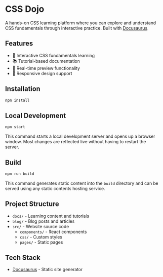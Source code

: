 # CSS Dojo

A hands-on CSS learning platform where you can explore and understand CSS fundamentals through interactive practice. Built with [Docusaurus](https://docusaurus.io/).

## Features

- 🎯 Interactive CSS fundamentals learning
- 📚 Tutorial-based documentation
- 🔄 Real-time preview functionality
- 📱 Responsive design support

## Installation

```bash
npm install
```

## Local Development

```bash
npm start
```

This command starts a local development server and opens up a browser window. Most changes are reflected live without having to restart the server.

## Build

```bash
npm run build
```

This command generates static content into the `build` directory and can be served using any static contents hosting service.

## Project Structure

- `docs/` - Learning content and tutorials
- `blog/` - Blog posts and articles
- `src/` - Website source code
  - `components/` - React components
  - `css/` - Custom styles
  - `pages/` - Static pages

## Tech Stack

- [Docusaurus](https://docusaurus.io/) - Static site generator
